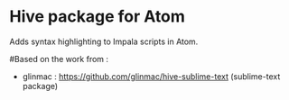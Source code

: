 # Hive package for Atom

Adds syntax highlighting to Impala scripts in Atom.

#Based on the work from :

- glinmac : https://github.com/glinmac/hive-sublime-text (sublime-text package)
